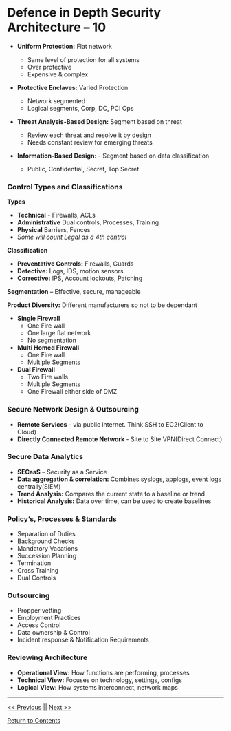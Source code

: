 # Defence in Depth Security Architecture – 10

 - **Uniform Protection:** Flat network
     -	Same level of protection for all systems
     -	Over protective
     -	Expensive & complex

 -	**Protective Enclaves:** Varied Protection
    -	Network segmented 
    -	Logical segments, Corp, DC, PCI Ops
 -	**Threat Analysis-Based Design:** Segment based on threat
    -	Review each threat and resolve it by design 
    -	Needs constant review for emerging threats
 -	**Information-Based Design:** - Segment based on data classification
    -	Public, Confidential, Secret, Top Secret

### Control Types and Classifications
**Types**  
-	**Technical** - Firewalls, ACLs
-	**Administrative** Dual controls, Processes, Training
-	**Physical** Barriers, Fences 
-	*Some will count Legal as a 4th control*

**Classification**    
-	**Preventative Controls:**  Firewalls, Guards
-	**Detective:** Logs, IDS, motion sensors
-	**Corrective:** IPS, Account lockouts, Patching  

**Segmentation** – Effective, secure, manageable  

**Product Diversity:** Different manufacturers so not to be dependant  

-	**Single Firewall** 
    -	One Fire wall
    -	One large flat network
    -	No segmentation
-	**Multi Homed Firewall** 
    -	One Fire wall
    -	Multiple Segments
-	**Dual Firewall**
    -	Two Fire walls
    -	Multiple Segments
    -	One Firewall either side of DMZ
    
### Secure Network Design & Outsourcing

-	**Remote Services** - via public internet. Think SSH to EC2(Client to Cloud)
-	**Directly Connected Remote Network** - Site to Site VPN(Direct Connect)

### Secure Data Analytics

-	**SECaaS** – Security as a Service
-	**Data aggregation & correlation:** Combines syslogs, applogs, event logs centrally(SIEM)
-	**Trend Analysis:** Compares the current state to a baseline or trend
-	**Historical Analysis:** Data over time, can be used to create baselines

### Policy’s, Processes & Standards
-	Separation of Duties
-	Background Checks
-	Mandatory Vacations
-	Succession Planning
-	Termination
-	Cross Training
-	Dual Controls 

### Outsourcing
-	Propper vetting
-	Employment Practices
-	Access Control
-	Data ownership & Control
-	Incident response & Notification Requirements

### Reviewing Architecture
-	**Operational View:** How functions are performing, processes
-	**Technical View:** Focuses on technology, settings, configs
-	**Logical View:** How systems interconnect, network maps

____________________

<a href="https://github.com/ReefMeeter/CySA/blob/master/09.%20Policy%20&%20Compliance.md"><< Previous</a> || <a href="XXX">Next >></a>  


<a href="https://github.com/ReefMeeter/CySA/blob/master/README.md">Return to Contents</a>

